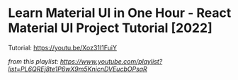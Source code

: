 # Learn Material UI in One Hour - React Material UI Project Tutorial [2022]

Tutorial: https://youtu.be/Xoz31I1FuiY

_from this playlist: https://www.youtube.com/playlist?list=PL6QREj8te1P6wX9m5KnicnDVEucbOPsqR_